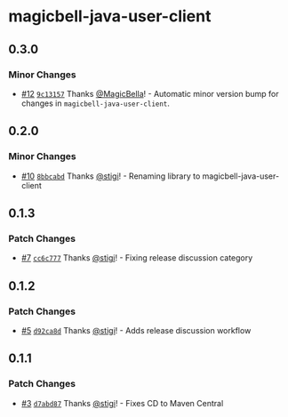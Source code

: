 # magicbell-java-user-client

## 0.3.0

### Minor Changes

- [#12](https://github.com/magicbell/magicbell-java-user-client/pull/12) [`9c13157`](https://github.com/magicbell/magicbell-java-user-client/commit/9c13157f3c2eda00eb4f76f7ef1cafb87967941a) Thanks [@MagicBella](https://github.com/MagicBella)! - Automatic minor version bump for changes in `magicbell-java-user-client`.

## 0.2.0

### Minor Changes

- [#10](https://github.com/magicbell/magicbell-java-user-client/pull/10) [`8bbcabd`](https://github.com/magicbell/magicbell-java-user-client/commit/8bbcabdfee5eb8bfbeafc43d8a86c10994fa2062) Thanks [@stigi](https://github.com/stigi)! - Renaming library to magicbell-java-user-client

## 0.1.3

### Patch Changes

- [#7](https://github.com/magicbell/magicbell-java-client/pull/7) [`cc6c777`](https://github.com/magicbell/magicbell-java-client/commit/cc6c7775bd39776f39b344eea4d1240b8c256911) Thanks [@stigi](https://github.com/stigi)! - Fixing release discussion category

## 0.1.2

### Patch Changes

- [#5](https://github.com/magicbell/magicbell-java-client/pull/5) [`d92ca8d`](https://github.com/magicbell/magicbell-java-client/commit/d92ca8d33075a2a3745fcc6ac57d203e0c18edda) Thanks [@stigi](https://github.com/stigi)! - Adds release discussion workflow

## 0.1.1

### Patch Changes

- [#3](https://github.com/magicbell/magicbell-java-client/pull/3) [`d7abd87`](https://github.com/magicbell/magicbell-java-client/commit/d7abd87e0c9e19d326104549c1f66160355075b3) Thanks [@stigi](https://github.com/stigi)! - Fixes CD to Maven Central
